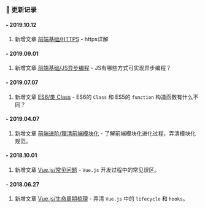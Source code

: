 ### 📝 更新记录

#### - 2019.10.12

  1. 新增文章 [前端基础/HTTPS](/base/https) - https详解

#### - 2019.09.01

  1. 新增文章 [前端基础/JS异步编程](/base/js-asynchronous-programming) - JS有哪些方式可实现异步编程？

#### - 2019.07.07

  1. 新增文章 [ES6/类 Class](/es6/class) - ES6的 `Class` 和 ES5的 `function` 构造函数有什么不同？

#### - 2019.04.07

  1. 新增文章 [前端进阶/理清前端模块化](/advanced/clear-front-end-modular) - 了解前端模块化进化过程，弄清模块化规范。

#### - 2018.10.01

  1. 新增文章 [Vue.js/常见问题](/vue/problems) - `Vue.js` 开发过程中的常见误区。

#### - 2018.06.27

  1. 新增文章 [Vue.js/生命周期梳理](/vue/lifecycle) - 弄清 `Vue.js` 中的 `lifecycle` 和 `hooks`。
